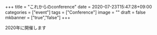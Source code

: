 +++
title =  "これからのconference"
date = 2020-07-23T15:47:28+09:00
categories = ["event"]
tags = ["Conference"]
image = ""
draft = false
mkbanner = ["true","false"]
+++

2020年に開催します

